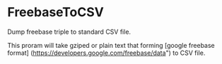 FreebaseToCSV
=============

Dump freebase triple to standard CSV file.

This proram will take gziped or plain text that forming [google freebase format] (https://developers.google.com/freebase/data") to CSV file.


